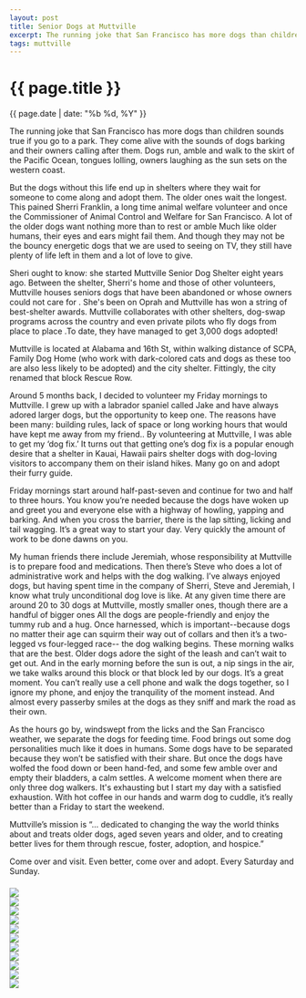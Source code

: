 ```yaml
---
layout: post
title: Senior Dogs at Muttville
excerpt: The running joke that San Francisco has more dogs than children sounds true if you go to park.
tags: muttville
---
```



{{ page.title }}
================
<div class="pdate"> {{ page.date | date: "%b %d, %Y" }} </div>

<div class="row">

<div class="col-xs-6">
<p>
	The running joke that San Francisco has more dogs than children sounds true if you go to a park. They come alive with the sounds of dogs barking and their owners calling after them. Dogs run, amble and walk to the skirt of the Pacific Ocean, tongues lolling, owners laughing as the sun sets on the western coast.
</p>
<p>
	But the dogs without this life end up in shelters where they wait for someone to come along and adopt them. The older ones wait the longest. This pained  Sherri Franklin, a long time animal welfare volunteer and once the  Commissioner of Animal Control and Welfare for San Francisco. A lot of the older dogs want nothing more than to rest or amble Much like older humans, their eyes and ears might fail them. And  though they may not be  the bouncy energetic dogs that we are used to seeing on TV, they still have plenty of life left in them and a lot of love to give.
</p>
<p>
	Sheri ought to know: she started Muttville Senior Dog Shelter eight years ago. Between the shelter, Sherri's home and those of other volunteers, Muttville houses seniors dogs that have been abandoned or whose owners could not care for . She's been on Oprah and Muttville has won a string of best-shelter awards. Muttville collaborates with other shelters, dog-swap programs across the country and even private pilots who fly dogs from place to place .To date, they have managed to get 3,000 dogs adopted!
</p>
<p>
	Muttville is located at Alabama and 16th St, within walking distance of SCPA, Family Dog Home (who work with dark-colored cats and dogs as these too are also less likely to be adopted) and the city shelter. Fittingly, the city renamed that block Rescue Row. 
</p>

<p>
	Around 5 months back, I decided to volunteer my Friday mornings to Muttville. I grew up with a labrador spaniel called Jake and have always adored larger dogs,  but  the opportunity to keep one. The reasons have been many: building rules, lack of space or long working hours that would have kept me away from my friend.. By volunteering at Muttville, I was able to get my ‘dog fix.’ It turns out that getting one’s dog fix is a popular enough desire that a shelter in Kauai, Hawaii pairs shelter dogs with dog-loving visitors to accompany them on their island hikes. Many go on and adopt their furry guide.
</p>


<p>
	Friday mornings start around half-past-seven and continue for two and half to three hours. You know you’re needed because the dogs have woken up and greet you and everyone else with a highway of howling, yapping and barking. And when you cross the barrier, there is the lap sitting, licking and tail wagging. It’s a great way to start your day. Very quickly the amount of work to be done dawns on you.
</p>
</div>
<div class="col-xs-6">

<p>
	My human friends there include Jeremiah, whose responsibility at Muttville is to prepare food and medications. Then there’s Steve who does a lot of administrative work and helps with the dog walking. I’ve always enjoyed dogs, but having spent time in the company of Sherri, Steve and Jeremiah, I know what truly unconditional dog love is like. At any given time there are around 20 to 30 dogs at Muttville, mostly smaller ones, though there are a  handful of bigger ones All the dogs are people-friendly and enjoy the tummy rub and a hug. Once harnessed, which is important--because dogs no matter their age can squirm their way out of collars and then it’s a two-legged vs four-legged race-- the dog walking begins. These morning walks that are the best. Older dogs adore the sight of the leash and can’t wait to get out. And in the early morning before the sun is out, a nip sings in the air, we take walks around this block or that block led by our dogs. It’s a great moment. You can’t really use a cell phone and walk the dogs  together, so I ignore my phone, and enjoy the tranquility of the moment instead. And almost every passerby smiles at the dogs as they sniff and mark the road as their own.
</p>
<p>
	As the hours go by, windswept from the licks and the San Francisco weather, we separate the dogs for feeding time. Food brings out some dog personalities much like it does in humans. Some dogs have to be separated because they won’t be satisfied with their share. But once the dogs have wolfed the food down or been hand-fed, and some few amble over and empty their bladders, a calm settles. A welcome moment when there are only three dog walkers. It's exhausting but I start my day with a satisfied exhaustion. With hot coffee in our hands and warm dog to cuddle, it’s really better than a Friday to start the weekend.
</p>
<p>
	Muttville’s mission is “... dedicated to changing the way the world thinks about and treats older dogs, aged seven years and older, and to creating better lives for them through rescue, foster, adoption, and hospice.”
</p>
<p>
	Come over and visit. Even better, come over and adopt. Every Saturday and Sunday.
</p>

</div>
</div>
<!--</div>-->

<div class="row">

<div class="col-xs-12">

<div id="demo6" class="flex-images" style="padding-top:0.5em;">
<div class="item" data-w="600" data-h="419">
	<div class="img"><a href="{{ site.url }}/images/photos/mutty/t-IMG_20150424_094616.jpg"><img src="{{ site.url }}/images/blank.gif" data-src="{{ site.url }}/images/photos/mutty/st-IMG_20150424_094616.jpg"></a></div>
</div>
<div class="item" data-w="420" data-h="600">
	<div class="img"><a href="{{ site.url }}/images/photos/mutty/t-IMG_20150424_094632.jpg"><img src="{{ site.url }}/images/blank.gif" data-src="{{ site.url }}/images/photos/mutty/st-IMG_20150424_094632.jpg"></a></div>
</div>
<div class="item" data-w="600" data-h="420">
	<div class="img"><a href="{{ site.url }}/images/photos/mutty/t-IMG_20150424_095228.jpg"><img src="{{ site.url }}/images/blank.gif" data-src="{{ site.url }}/images/photos/mutty/st-IMG_20150424_095228.jpg"></a></div>
</div>
<div class="item" data-w="600" data-h="420">
	<div class="img"><a href="{{ site.url }}/images/photos/mutty/t-IMG_20150424_095606.jpg"><img src="{{ site.url }}/images/blank.gif" data-src="{{ site.url }}/images/photos/mutty/st-IMG_20150424_095606.jpg"></a></div>
</div>
<div class="item" data-w="399" data-h="600">
	<div class="img"><a href="{{ site.url }}/images/photos/mutty/t-strip34AA018.jpg"><img src="{{ site.url }}/images/blank.gif" data-src="{{ site.url }}/images/photos/mutty/st-strip34AA018.jpg"></a></div>
</div>
<div class="item" data-w="400" data-h="600">
	<div class="img"><a href="{{ site.url }}/images/photos/mutty/t-strip44AA004.jpg"><img src="{{ site.url }}/images/blank.gif" data-src="{{ site.url }}/images/photos/mutty/st-strip44AA004.jpg"></a></div>
</div>
<div class="item" data-w="600" data-h="399">
	<div class="img"><a href="{{ site.url }}/images/photos/mutty/t-strip44AA006.jpg"><img src="{{ site.url }}/images/blank.gif" data-src="{{ site.url }}/images/photos/mutty/st-strip44AA006.jpg"></a></div>
</div>
<div class="item" data-w="399" data-h="600">
	<div class="img"><a href="{{ site.url }}/images/photos/mutty/t-strip44AB013.jpg"><img src="{{ site.url }}/images/blank.gif" data-src="{{ site.url }}/images/photos/mutty/st-strip44AB013.jpg"></a></div>
</div>
<div class="item" data-w="600" data-h="399">
	<div class="img"><a href="{{ site.url }}/images/photos/mutty/t-strip44AB014.jpg"><img src="{{ site.url }}/images/blank.gif" data-src="{{ site.url }}/images/photos/mutty/st-strip44AB014.jpg"></a></div>
</div>
<div class="item" data-w="600" data-h="399">
	<div class="img"><a href="{{ site.url }}/images/photos/mutty/t-strip44AB015.jpg"><img src="{{ site.url }}/images/blank.gif" data-src="{{ site.url }}/images/photos/mutty/st-strip44AB015.jpg"></a></div>
</div>
<div class="item" data-w="400" data-h="600">
	<div class="img"><a href="{{ site.url }}/images/photos/mutty/t-strip44AA003.jpg"><img src="{{ site.url }}/images/blank.gif" data-src="{{ site.url }}/images/photos/mutty/st-strip44AA003.jpg"></a></div>
</div>

</div>

<script>
$('#demo6').flexImages({ rowHeight:600 , truncate: 0});
</script>

</div>

</div>

